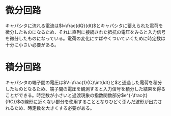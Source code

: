 # 微分回路
キャパシタに流れる電流は$I=\frac{dQ}{dt}$とキャパシタに蓄えられた電荷を微分したものになるため、それに直列に接続された抵抗の電圧をみると入力信号を微分したものになっている。電荷の変化にすばやくついていくために時定数は十分に小さい必要がある。

# 積分回路
キャパシタの端子間の電圧は$V=\frac{1}{C}\int{Idt}と$と通過した電荷を積分したものとなるため、端子間の電圧を観測すると入力信号を積分した結果を得ることができる。時定数が小さいと過渡現象の指数関数部分$e^{-\frac{t}{RC}}$の線形に近くない部分を使用することとなりひどく歪んだ波形が出力されるため、時定数を大きくする必要がある。
